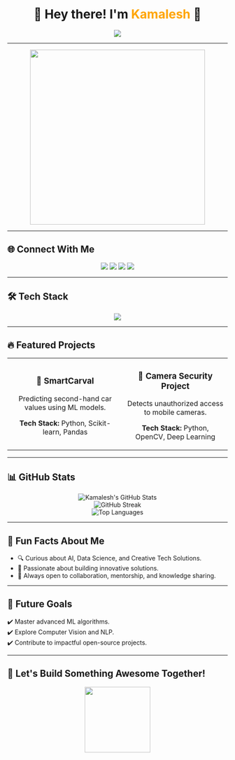 <h1 align="center">👋 Hey there! I'm <span style="color:#FFA500">Kamalesh</span> 🚀</h1>  
<p align="center">  
  <img src="https://readme-typing-svg.herokuapp.com?font=Fira+Code&duration=4000&pause=1000&color=FFA500&center=true&vCenter=true&multiline=true&width=600&height=80&lines=AI+%26+Data+Science+Enthusiast;Tech+Innovator;Building+Smart+Solutions!" />
</p>  

---

<p align="center">
  <img src="https://media.giphy.com/media/qgQUggAC3Pfv687qPC/giphy.gif" width="400"/>
</p>  

---

## 🌐 Connect With Me  
<p align="center">  
  <a href="https://www.linkedin.com/in/kamalesh-v-/"><img src="https://img.shields.io/badge/LinkedIn-0A66C2?logo=linkedin&logoColor=white&style=for-the-badge"></a>  
  <a href="https://github.com/Kamalesh293"><img src="https://img.shields.io/badge/GitHub-181717?logo=github&logoColor=white&style=for-the-badge"></a>  
  <a href="https://www.instagram.com/_sidhu_.05_/"><img src="https://img.shields.io/badge/Instagram-E4405F?logo=instagram&logoColor=white&style=for-the-badge"></a>  
  <a href="mailto:kamaleshvelu01@gmail.com"><img src="https://img.shields.io/badge/Email-D14836?logo=gmail&logoColor=white&style=for-the-badge"></a>  
</p>  

---

## 🛠️ Tech Stack  
<p align="center">
  <img src="https://skillicons.dev/icons?i=python,r,sql,tensorflow,pytorch,scikit-learn,opencv,html,css,js,react,nodejs,firebase,mongodb,git" />  
</p>

---

## 🔥 Featured Projects  
<table>
  <tr>
    <td align="center">
      <h3>🔹 SmartCarval</h3>
      <p>Predicting second-hand car values using ML models.</p>
      <p><b>Tech Stack:</b> Python, Scikit-learn, Pandas</p>
    </td>
    <td align="center">
      <h3>🔹 Camera Security Project</h3>
      <p>Detects unauthorized access to mobile cameras.</p>
      <p><b>Tech Stack:</b> Python, OpenCV, Deep Learning</p>
    </td>
  </tr>
</table>

---

## 📊 GitHub Stats  
<div align="center">  
  <img src="https://github-readme-stats.vercel.app/api?username=Kamalesh293&show_icons=true&theme=radical" alt="Kamalesh's GitHub Stats" />  
  <br />
  <img src="https://github-readme-streak-stats.herokuapp.com/?user=Kamalesh293&theme=radical" alt="GitHub Streak" />  
  <br />
  <img src="https://github-readme-stats.vercel.app/api/top-langs/?username=Kamalesh293&layout=compact&theme=radical" alt="Top Languages" />
</div>  

---

## 🌟 Fun Facts About Me  
- 🔍 Curious about AI, Data Science, and Creative Tech Solutions.  
- 🚀 Passionate about building innovative solutions.  
- 💬 Always open to collaboration, mentorship, and knowledge sharing.  

---

## 🎯 Future Goals  
✔️ Master advanced ML algorithms.  
✔️ Explore Computer Vision and NLP.  
✔️ Contribute to impactful open-source projects.  

---

## 🚀 Let's Build Something Awesome Together!  
<p align="center">
  <img src="https://media.giphy.com/media/eNAsjO55tPbgaor7ma/giphy.gif" width="150" />
</p>

